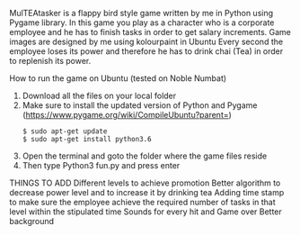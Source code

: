 MulTEAtasker is a flappy bird style game written by me in Python using Pygame library. In this game you play as a character who is a corporate employee 
and he has to finish tasks in order to get salary increments.
Game images are designed by me using kolourpaint in Ubuntu 
Every second the employee loses its power and therefore he has to drink chai (Tea) in order to replenish its power. 

How to run the game on Ubuntu (tested on Noble Numbat)
1) Download all the files on your local folder
2) Make sure to install the updated version of Python and Pygame (https://www.pygame.org/wiki/CompileUbuntu?parent=)
    ```
    $ sudo apt-get update
    $ sudo apt-get install python3.6
    ```
4) Open the terminal and goto the folder where the game files reside
5) Then type Python3 fun.py and press enter

THINGS TO ADD
Different levels to achieve promotion
Better algorithm to decrease power level and to increase it by drinking tea
Adding time stamp to make sure the employee achieve the required number of tasks in that level within the stipulated time
Sounds for every hit and Game over
Better background
